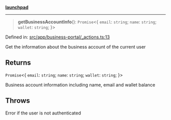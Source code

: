 [**launchpad**](index.md)

***

> **getBusinessAccountInfo**(): `Promise`\<\{ `email`: `string`; `name`: `string`; `wallet`: `string`; \}\>

Defined in: [src/app/business-portal/\_actions.ts:13](https://github.com/victorbratov/launchpad/blob/6dd13cd77753e59ec2a031fc7279545899826925/src/app/business-portal/_actions.ts#L13)

Get the information about the business account of the current user

## Returns

`Promise`\<\{ `email`: `string`; `name`: `string`; `wallet`: `string`; \}\>

Business account information including name, email and wallet balance

## Throws

Error if the user is not authenticated
